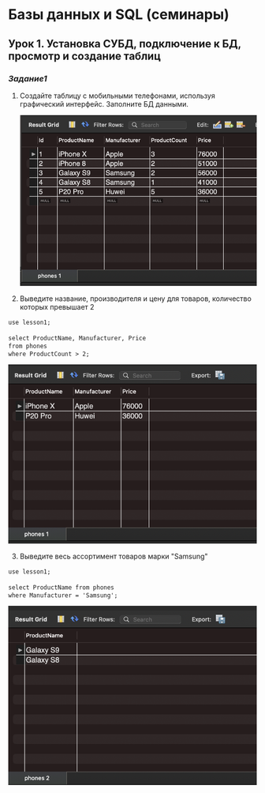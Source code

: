 # Базы данных и SQL (семинары)
## Урок 1. Установка СУБД, подключение к БД, просмотр и создание таблиц

### _**Задание1**_
1. Создайте таблицу с мобильными телефонами, используя графический интерфейс. Заполните БД данными.

   <img src= "phones_table.png" alt="Таблица phones" style="width:700px;"/>
   
2. Выведите название, производителя и цену для товаров, количество которых превышает 2

```
use lesson1;

select ProductName, Manufacturer, Price
from phones
where ProductCount > 2;
```
<img src= "product_count_gt2.png" alt="products with count > 2" style="width:700px;"/>

3. Выведите весь ассортимент товаров марки "Samsung"

```
use lesson1;

select ProductName from phones
where Manufacturer = 'Samsung';
```
<img src= "samsung.png" alt="samsung products" style="width:700px;"/>